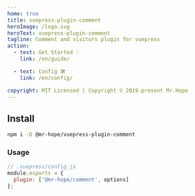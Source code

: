 ```yaml
---
home: true
title: vuepress-plugin-comment
heroImage: /logo.svg
heroText: vuepress-plugin-comment
tagline: Comment and visitors plugin for vuepress
action:
  - text: Get Started 💡
    link: /en/guide/

  - text: Config 🛠
    link: /en/config/

copyright: MIT Licensed | Copyright © 2019-present Mr.Hope
---
```


## Install

```bash
npm i -D @mr-hope/vuepress-plugin-comment
```

### Usage

```js
// .vuepress/config.js
module.exports = {
  plugin: ['@mr-hope/comment', options]
};
```
